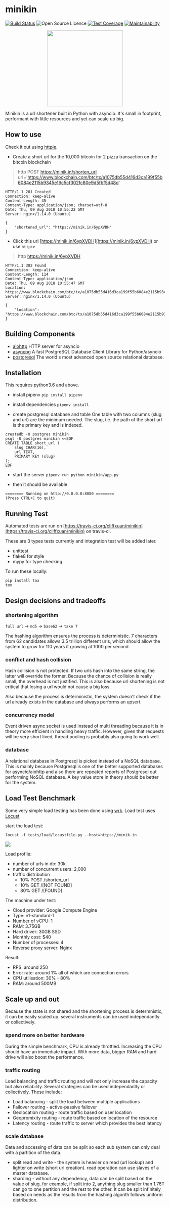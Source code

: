 # minikin
[![Build Status](https://travis-ci.org/cliffxuan/minikin.svg?branch=master)](https://travis-ci.org/cliffxuan/minikin) ![Open Source Licence](https://img.shields.io/github/license/cliffxuan/minikin.svg) [![Test Coverage](https://api.codeclimate.com/v1/badges/05a36da8519e15658e1c/test_coverage)](https://codeclimate.com/github/cliffxuan/minikin/test_coverage) [![Maintainability](https://api.codeclimate.com/v1/badges/05a36da8519e15658e1c/maintainability)](https://codeclimate.com/github/cliffxuan/minikin/maintainability)
<p align="center">
  <a href="https://minik.in"><img width="240" height="240" src="./static/logo.png"></a>
</p>
Minikin is a url shortener built in Python with asyncio. It's small in footprint, performant with little resources and yet can scale up big.

## How to use

Check it out using [httpie](https://httpie.org/).

- Create a short url for the 10,000 bitcoin for 2 pizza transaction on the bitcoin blockchain
> http POST https://minik.in/shorten_url url='https://www.blockchain.com/btc/tx/a1075db55d416d3ca199f55b6084e2115b9345e16c5cf302fc80e9d5fbf5d48d'

```
HTTP/1.1 201 Created
Connection: keep-alive
Content-Length: 45
Content-Type: application/json; charset=utf-8
Date: Thu, 09 Aug 2018 10:56:22 GMT
Server: nginx/1.14.0 (Ubuntu)

{
    "shortened_url": "https://minik.in/6ypXVDH"
}
```
- Click this url [https://minik.in/6ypXVDH](https://minik.in/6ypXVDH) or use `httpie`
> http https://minik.in/6ypXVDH
```
HTTP/1.1 302 Found
Connection: keep-alive
Content-Length: 114
Content-Type: application/json
Date: Thu, 09 Aug 2018 10:55:47 GMT
Location: https://www.blockchain.com/btc/tx/a1075db55d416d3ca199f55b6084e2115b9345e16c5cf302fc80e9d5fbf5d48d
Server: nginx/1.14.0 (Ubuntu)

{
    "location": "https://www.blockchain.com/btc/tx/a1075db55d416d3ca199f55b6084e2115b9345e16c5cf302fc80e9d5fbf5d48d"
}
```

## Building Components

- [aiohttp](https://github.com/aio-libs/aiohttp) HTTP server for asyncio
- [asyncpg](https://github.com/MagicStack/asyncpg) A fast PostgreSQL Database Client Library for Python/asyncio
- [postgresql](https://www.postgresql.org/) The world's most advanced open source relational database.

## Installation

This requires python3.6 and above.

- install pipenv
`pip install pipenv`

- install dependencies
`pipenv install`

- create postgresql database and table
One table with two columns (slug and url) are the minimum needed. The slug, i.e. the path of the short url is the primary key and is indexed.
```
createdb -U postgres minikin
psql -U postgres minikin <<EOF
CREATE TABLE short_url (
    slug CHAR(16),
    url TEXT,
    PRIMARY KEY (slug)
);
EOF
```

- start the server
`pipenv run python minikin/app.py`

- then it should be available
```
======== Running on http://0.0.0.0:8080 ========
(Press CTRL+C to quit)
```

## Running Test

Automated tests are run on [https://travis-ci.org/cliffxuan/minikin](https://travis-ci.org/cliffxuan/minikin) on travis-ci.

These are 3 types tests currently and integration test will be added later.
- unittest
- flake8 for style
- mypy for type checking

To run these locally:
```
pip install tox
tox
```

## Design decisions and tradeoffs

### shortening algorithm
`full url` -> `md5` -> `base62` -> `take 7`

The hashing algorithm ensures the process is deterministic. 7 characters from 62 candidates allows 3.5 trillion different urls, which should allow the system to grow for 110 years if growing at 1000 per second.

### conflict and hash collision

Hash collision is not protected. If two urls hash into the same string, the latter will override the former. Because the chance of collision is really small, the overhead is not justified. This is also because url shortening is not critical that losing a url would not cause a big loss.

Also because the process is deterministic, the system doesn't check if the url already exists in the database and always performs an upsert.

### concurrency model

Event driven async socket is used instead of multi threading because it is in theory more efficient in handling heavy traffic. However, given that requests will be very short lived, thread pooling is probably also going to work well.


### database

A relational database in Postgresql is picked instead of a NoSQL database. This is mainly because Postgresql is one of the better supported databases for asyncio/aiohttp and also there are repeated reports of Postgresql out performing NoSQL database. A key value store in theory should be better for the system.


## Load Test Benchmark

Some very simple load testing has been done using [wrk](https://github.com/wg/wrk).
Load test uses [Locust](https://locust.io/)


start the load test:
```
locust -f tests/load/locustfile.py --host=https://minik.in
```

<img src="benchmark.png"/>

Load profile:

* number of urls in db: 30k
* number of concurrent users: 2,000 
* traffic distribution
	- 10% POST /shorten_url
	- 10% GET /[NOT FOUND]
	- 80% GET /[FOUND]

The machine under test:

- Cloud provider: Google Compute Engine
- Type: n1-standard-1
- Number of vCPU: 1
- RAM: 3.75GB
- Hard driver: 30GB SSD
- Monthly cost: $40
- Number of processes: 4
- Reverse proxy server: Nginx

Result:

* RPS: around 250
* Error rate: around 1% all of which are connection errors
* CPU utilisation: 30% - 80%
* RAM: around 500MB

## Scale up and out

Because the state is not shared and the shortening process is determnistic, it can be easily scaled up. several instruments can be used independantly or collectively.

### spend more on better hardware

During the simple benchmark, CPU is already throttled. Increasing the CPU should have an immediate impact. With more data, bigger RAM and hard drive will also boost the performance.

### traffic routing

Load balancing and traffic routing and will not only increase the capacity but also reliability. Several strategies can be used independantly or collectively. These include:

- Load balancing - split the load between multiple applications
- Failover routing - active-passive failover
- Geolocation routing - route traffic based on user location
- Geopromixity routing - route traffic based on location of the resource
- Latency routing - route traffic to server which provides the best latency

### scale database

Data and accessing of data can be split so each sub system can only deal with a partition of the data.

- split read and write - the system is heavier on read (url lookup) and lighter on write (short url creation). read operation can use slaves of a master database.
- sharding - without any dependency, data can be split based on the value of slug. for example, if split into 2, anything slug smaller than 1.76T can go to one partition and the rest to the other. It can be split infinitely based on needs as the results from the hashing algorith follows uniform distribution.

